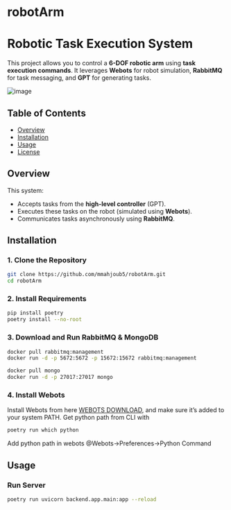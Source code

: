 # robotArm
# Robotic Task Execution System

This project allows you to control a **6-DOF robotic arm** using **task execution commands**. It leverages **Webots** for robot simulation, **RabbitMQ** for task messaging, and **GPT** for generating tasks.

![image](https://github.com/user-attachments/assets/e74886ad-9566-4dc8-989a-e58646350e95)

## Table of Contents

- [Overview](#overview)
- [Installation](#installation)
- [Usage](#usage)
- [License](#license)

## Overview

This system:
- Accepts tasks from the **high-level controller** (GPT).
- Executes these tasks on the robot (simulated using **Webots**).
- Communicates tasks asynchronously using **RabbitMQ**.

## Installation

### 1. Clone the Repository
```bash
git clone https://github.com/mmahjoub5/robotArm.git
cd robotArm
```



### 2. Install Requirements
```bash
pip install poetry
poetry install --no-root
```


### 3. Download and Run RabbitMQ & MongoDB
```bash
docker pull rabbitmq:management
docker run -d -p 5672:5672 -p 15672:15672 rabbitmq:management
```
```bash
docker pull mongo
docker run -d -p 27017:27017 mongo
```

### 4. Install Webots 
Install Webots from here [WEBOTS DOWNLOAD](https://cyberbotics.com/doc/guide/installation-procedure), and make sure it’s added to your system PATH.
Get python path from CLI with
``` bash
poetry run which python
```
Add python path in webots @Webots->Preferences->Python Command

## Usage

### Run Server 

```bash
poetry run uvicorn backend.app.main:app --reload
```





